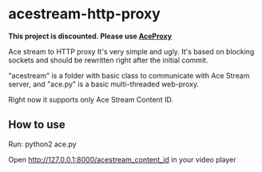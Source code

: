 acestream-http-proxy
====================
**This project is discounted. Please use [AceProxy](https://github.com/ValdikSS/aceproxy)**

Ace stream to HTTP proxy
It's very simple and ugly.
It's based on blocking sockets and should be rewritten right after the initial commit.

"acestream" is a folder with basic class to communicate with Ace Stream server,
and "ace.py" is a basic multi-threaded web-proxy.

Right now it supports only Ace Stream Content ID.

## How to use ##
Run: python2 ace.py

Open http://127.0.0.1:8000/acestream_content_id in your video player
